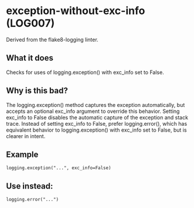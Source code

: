 # exception-without-exc-info (LOG007)
Derived from the flake8-logging linter.
## What it does
Checks for uses of logging.exception() with exc_info set to False.
## Why is this bad?
The logging.exception() method captures the exception automatically, but
accepts an optional exc_info argument to override this behavior. Setting
exc_info to False disables the automatic capture of the exception and
stack trace.
Instead of setting exc_info to False, prefer logging.error(), which
has equivalent behavior to logging.exception() with exc_info set to
False, but is clearer in intent.
## Example
```
logging.exception("...", exc_info=False)
```
## Use instead:
```
logging.error("...")
```